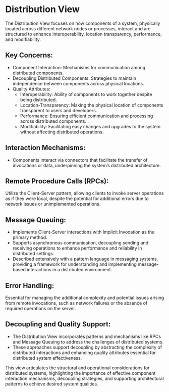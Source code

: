 # Distribution View
The Distribution View focuses on how components of a system, physically located across different network nodes or processes, interact and are structured to enhance interoperability, location transparency, performance, and modifiability.

## Key Concerns:
- Component Interaction: Mechanisms for communication among distributed components.
- Decoupling Distributed Components: Strategies to maintain independence between components across physical locations.
- Quality Attributes:
  - Interoperability: Ability of components to work together despite being distributed.
  - Location-Transparency: Making the physical location of components transparent to users and developers.
  - Performance: Ensuring efficient communication and processing across distributed components.
  - Modifiability: Facilitating easy changes and upgrades to the system without affecting distributed operations.

## Interaction Mechanisms:
- Components interact via connectors that facilitate the transfer of invocations or data, underpinning the system’s distributed architecture.

## Remote Procedure Calls (RPCs):
Utilize the Client-Server pattern, allowing clients to invoke server operations as if they were local, despite the potential for additional errors due to network issues or unimplemented operations.

## Message Queuing:
- Implements Client-Server interactions with Implicit Invocation as the primary method.
- Supports asynchronous communication, decoupling sending and receiving operations to enhance performance and reliability in distributed settings.
- Described extensively with a pattern language in messaging systems, providing a framework for understanding and implementing message-based interactions in a distributed environment.

## Error Handling:
Essential for managing the additional complexity and potential issues arising from remote invocations, such as network failures or the absence of required operations on the server.

## Decoupling and Quality Support:
- The Distribution View incorporates patterns and mechanisms like RPCs and Message Queuing to address the challenges of distributed systems.
- These approaches support decoupling by abstracting the complexity of distributed interactions and enhancing quality attributes essential for distributed system effectiveness.

This view articulates the structural and operational considerations for distributed systems, highlighting the importance of effective component interaction mechanisms, decoupling strategies, and supporting architectural patterns to achieve desired system qualities.

